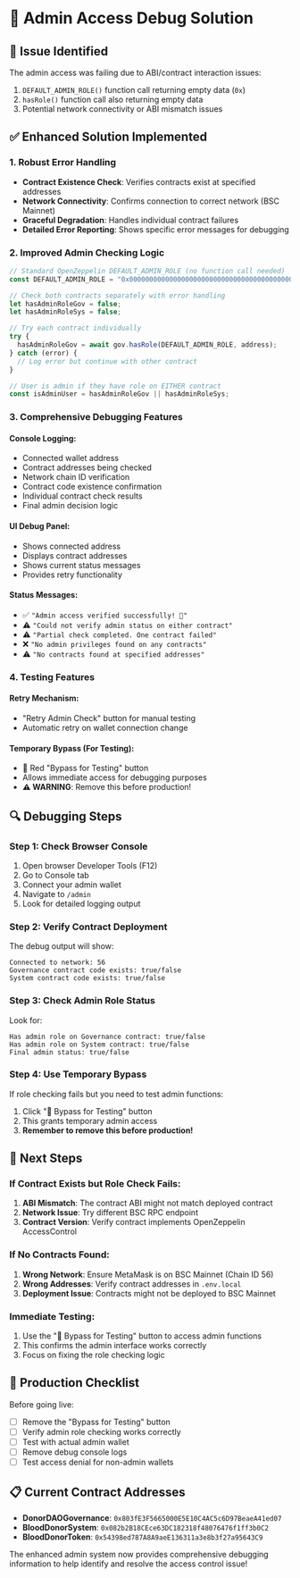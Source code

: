 # 🔧 Admin Access Debug Solution

## 🚨 Issue Identified

The admin access was failing due to ABI/contract interaction issues:
1. `DEFAULT_ADMIN_ROLE()` function call returning empty data (`0x`)
2. `hasRole()` function call also returning empty data
3. Potential network connectivity or ABI mismatch issues

## ✅ Enhanced Solution Implemented

### **1. Robust Error Handling**
- **Contract Existence Check**: Verifies contracts exist at specified addresses
- **Network Connectivity**: Confirms connection to correct network (BSC Mainnet)
- **Graceful Degradation**: Handles individual contract failures
- **Detailed Error Reporting**: Shows specific error messages for debugging

### **2. Improved Admin Checking Logic**
```typescript
// Standard OpenZeppelin DEFAULT_ADMIN_ROLE (no function call needed)
const DEFAULT_ADMIN_ROLE = "0x0000000000000000000000000000000000000000000000000000000000000000";

// Check both contracts separately with error handling
let hasAdminRoleGov = false;
let hasAdminRoleSys = false;

// Try each contract individually
try {
  hasAdminRoleGov = await gov.hasRole(DEFAULT_ADMIN_ROLE, address);
} catch (error) {
  // Log error but continue with other contract
}

// User is admin if they have role on EITHER contract
const isAdminUser = hasAdminRoleGov || hasAdminRoleSys;
```

### **3. Comprehensive Debugging Features**

#### **Console Logging:**
- Connected wallet address
- Contract addresses being checked
- Network chain ID verification
- Contract code existence confirmation
- Individual contract check results
- Final admin decision logic

#### **UI Debug Panel:**
- Shows connected address
- Displays contract addresses
- Shows current status messages
- Provides retry functionality

#### **Status Messages:**
- ✅ `"Admin access verified successfully! 🎉"`
- ⚠️ `"Could not verify admin status on either contract"`
- ⚠️ `"Partial check completed. One contract failed"`
- ❌ `"No admin privileges found on any contracts"`
- ⚠️ `"No contracts found at specified addresses"`

### **4. Testing Features**

#### **Retry Mechanism:**
- "Retry Admin Check" button for manual testing
- Automatic retry on wallet connection change

#### **Temporary Bypass (For Testing):**
- 🚨 Red "Bypass for Testing" button
- Allows immediate access for debugging purposes
- **⚠️ WARNING**: Remove this before production!

## 🔍 **Debugging Steps**

### **Step 1: Check Browser Console**
1. Open browser Developer Tools (F12)
2. Go to Console tab
3. Connect your admin wallet
4. Navigate to `/admin`
5. Look for detailed logging output

### **Step 2: Verify Contract Deployment**
The debug output will show:
```
Connected to network: 56
Governance contract code exists: true/false
System contract code exists: true/false
```

### **Step 3: Check Admin Role Status**
Look for:
```
Has admin role on Governance contract: true/false
Has admin role on System contract: true/false
Final admin status: true/false
```

### **Step 4: Use Temporary Bypass**
If role checking fails but you need to test admin functions:
1. Click "🚨 Bypass for Testing" button
2. This grants temporary admin access
3. **Remember to remove this before production!**

## 🎯 **Next Steps**

### **If Contract Exists but Role Check Fails:**
1. **ABI Mismatch**: The contract ABI might not match deployed contract
2. **Network Issue**: Try different BSC RPC endpoint
3. **Contract Version**: Verify contract implements OpenZeppelin AccessControl

### **If No Contracts Found:**
1. **Wrong Network**: Ensure MetaMask is on BSC Mainnet (Chain ID 56)
2. **Wrong Addresses**: Verify contract addresses in `.env.local`
3. **Deployment Issue**: Contracts might not be deployed to BSC Mainnet

### **Immediate Testing:**
1. Use the "🚨 Bypass for Testing" button to access admin functions
2. This confirms the admin interface works correctly
3. Focus on fixing the role checking logic

## 🚀 **Production Checklist**

Before going live:
- [ ] Remove the "Bypass for Testing" button
- [ ] Verify admin role checking works correctly
- [ ] Test with actual admin wallet
- [ ] Remove debug console logs
- [ ] Test access denial for non-admin wallets

## 📋 **Current Contract Addresses**
- **DonorDAOGovernance**: `0x803fE3F5665000E5E10C4AC5c6D97BeaeA41ed07`
- **BloodDonorSystem**: `0x082b2B18CEce63DC182318f48076476f1ff3b0C2`
- **BloodDonorToken**: `0x54398ed787A8A9aeE136311a3e8b3f27a95643C9`

The enhanced admin system now provides comprehensive debugging information to help identify and resolve the access control issue!


